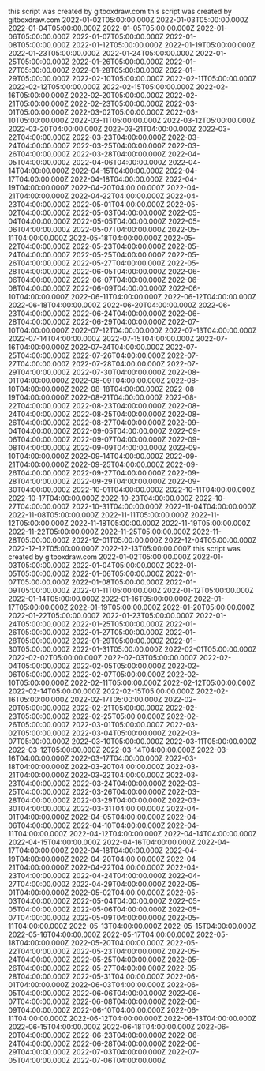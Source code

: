 this script was created by gitboxdraw.com
this script was created by gitboxdraw.com
2022-01-02T05:00:00.000Z
2022-01-03T05:00:00.000Z
2022-01-04T05:00:00.000Z
2022-01-05T05:00:00.000Z
2022-01-06T05:00:00.000Z
2022-01-07T05:00:00.000Z
2022-01-08T05:00:00.000Z
2022-01-12T05:00:00.000Z
2022-01-19T05:00:00.000Z
2022-01-23T05:00:00.000Z
2022-01-24T05:00:00.000Z
2022-01-25T05:00:00.000Z
2022-01-26T05:00:00.000Z
2022-01-27T05:00:00.000Z
2022-01-28T05:00:00.000Z
2022-01-29T05:00:00.000Z
2022-02-10T05:00:00.000Z
2022-02-11T05:00:00.000Z
2022-02-12T05:00:00.000Z
2022-02-15T05:00:00.000Z
2022-02-16T05:00:00.000Z
2022-02-20T05:00:00.000Z
2022-02-21T05:00:00.000Z
2022-02-23T05:00:00.000Z
2022-03-01T05:00:00.000Z
2022-03-02T05:00:00.000Z
2022-03-10T05:00:00.000Z
2022-03-11T05:00:00.000Z
2022-03-12T05:00:00.000Z
2022-03-20T04:00:00.000Z
2022-03-21T04:00:00.000Z
2022-03-22T04:00:00.000Z
2022-03-23T04:00:00.000Z
2022-03-24T04:00:00.000Z
2022-03-25T04:00:00.000Z
2022-03-26T04:00:00.000Z
2022-03-28T04:00:00.000Z
2022-04-05T04:00:00.000Z
2022-04-06T04:00:00.000Z
2022-04-14T04:00:00.000Z
2022-04-15T04:00:00.000Z
2022-04-17T04:00:00.000Z
2022-04-18T04:00:00.000Z
2022-04-19T04:00:00.000Z
2022-04-20T04:00:00.000Z
2022-04-21T04:00:00.000Z
2022-04-22T04:00:00.000Z
2022-04-23T04:00:00.000Z
2022-05-01T04:00:00.000Z
2022-05-02T04:00:00.000Z
2022-05-03T04:00:00.000Z
2022-05-04T04:00:00.000Z
2022-05-05T04:00:00.000Z
2022-05-06T04:00:00.000Z
2022-05-07T04:00:00.000Z
2022-05-11T04:00:00.000Z
2022-05-18T04:00:00.000Z
2022-05-22T04:00:00.000Z
2022-05-23T04:00:00.000Z
2022-05-24T04:00:00.000Z
2022-05-25T04:00:00.000Z
2022-05-26T04:00:00.000Z
2022-05-27T04:00:00.000Z
2022-05-28T04:00:00.000Z
2022-06-05T04:00:00.000Z
2022-06-06T04:00:00.000Z
2022-06-07T04:00:00.000Z
2022-06-08T04:00:00.000Z
2022-06-09T04:00:00.000Z
2022-06-10T04:00:00.000Z
2022-06-11T04:00:00.000Z
2022-06-12T04:00:00.000Z
2022-06-18T04:00:00.000Z
2022-06-20T04:00:00.000Z
2022-06-23T04:00:00.000Z
2022-06-24T04:00:00.000Z
2022-06-28T04:00:00.000Z
2022-06-29T04:00:00.000Z
2022-07-10T04:00:00.000Z
2022-07-12T04:00:00.000Z
2022-07-13T04:00:00.000Z
2022-07-14T04:00:00.000Z
2022-07-15T04:00:00.000Z
2022-07-16T04:00:00.000Z
2022-07-24T04:00:00.000Z
2022-07-25T04:00:00.000Z
2022-07-26T04:00:00.000Z
2022-07-27T04:00:00.000Z
2022-07-28T04:00:00.000Z
2022-07-29T04:00:00.000Z
2022-07-30T04:00:00.000Z
2022-08-01T04:00:00.000Z
2022-08-09T04:00:00.000Z
2022-08-10T04:00:00.000Z
2022-08-18T04:00:00.000Z
2022-08-19T04:00:00.000Z
2022-08-21T04:00:00.000Z
2022-08-22T04:00:00.000Z
2022-08-23T04:00:00.000Z
2022-08-24T04:00:00.000Z
2022-08-25T04:00:00.000Z
2022-08-26T04:00:00.000Z
2022-08-27T04:00:00.000Z
2022-09-04T04:00:00.000Z
2022-09-05T04:00:00.000Z
2022-09-06T04:00:00.000Z
2022-09-07T04:00:00.000Z
2022-09-08T04:00:00.000Z
2022-09-09T04:00:00.000Z
2022-09-10T04:00:00.000Z
2022-09-14T04:00:00.000Z
2022-09-21T04:00:00.000Z
2022-09-25T04:00:00.000Z
2022-09-26T04:00:00.000Z
2022-09-27T04:00:00.000Z
2022-09-28T04:00:00.000Z
2022-09-29T04:00:00.000Z
2022-09-30T04:00:00.000Z
2022-10-01T04:00:00.000Z
2022-10-11T04:00:00.000Z
2022-10-17T04:00:00.000Z
2022-10-23T04:00:00.000Z
2022-10-27T04:00:00.000Z
2022-10-31T04:00:00.000Z
2022-11-04T04:00:00.000Z
2022-11-08T05:00:00.000Z
2022-11-11T05:00:00.000Z
2022-11-12T05:00:00.000Z
2022-11-18T05:00:00.000Z
2022-11-19T05:00:00.000Z
2022-11-22T05:00:00.000Z
2022-11-25T05:00:00.000Z
2022-11-28T05:00:00.000Z
2022-12-01T05:00:00.000Z
2022-12-04T05:00:00.000Z
2022-12-12T05:00:00.000Z
2022-12-13T05:00:00.000Z
this script was created by gitboxdraw.com
2022-01-02T05:00:00.000Z
2022-01-03T05:00:00.000Z
2022-01-04T05:00:00.000Z
2022-01-05T05:00:00.000Z
2022-01-06T05:00:00.000Z
2022-01-07T05:00:00.000Z
2022-01-08T05:00:00.000Z
2022-01-09T05:00:00.000Z
2022-01-11T05:00:00.000Z
2022-01-12T05:00:00.000Z
2022-01-14T05:00:00.000Z
2022-01-16T05:00:00.000Z
2022-01-17T05:00:00.000Z
2022-01-19T05:00:00.000Z
2022-01-20T05:00:00.000Z
2022-01-22T05:00:00.000Z
2022-01-23T05:00:00.000Z
2022-01-24T05:00:00.000Z
2022-01-25T05:00:00.000Z
2022-01-26T05:00:00.000Z
2022-01-27T05:00:00.000Z
2022-01-28T05:00:00.000Z
2022-01-29T05:00:00.000Z
2022-01-30T05:00:00.000Z
2022-01-31T05:00:00.000Z
2022-02-01T05:00:00.000Z
2022-02-02T05:00:00.000Z
2022-02-03T05:00:00.000Z
2022-02-04T05:00:00.000Z
2022-02-05T05:00:00.000Z
2022-02-06T05:00:00.000Z
2022-02-07T05:00:00.000Z
2022-02-10T05:00:00.000Z
2022-02-11T05:00:00.000Z
2022-02-12T05:00:00.000Z
2022-02-14T05:00:00.000Z
2022-02-15T05:00:00.000Z
2022-02-16T05:00:00.000Z
2022-02-17T05:00:00.000Z
2022-02-20T05:00:00.000Z
2022-02-21T05:00:00.000Z
2022-02-23T05:00:00.000Z
2022-02-25T05:00:00.000Z
2022-02-26T05:00:00.000Z
2022-03-01T05:00:00.000Z
2022-03-02T05:00:00.000Z
2022-03-04T05:00:00.000Z
2022-03-07T05:00:00.000Z
2022-03-10T05:00:00.000Z
2022-03-11T05:00:00.000Z
2022-03-12T05:00:00.000Z
2022-03-14T04:00:00.000Z
2022-03-16T04:00:00.000Z
2022-03-17T04:00:00.000Z
2022-03-18T04:00:00.000Z
2022-03-20T04:00:00.000Z
2022-03-21T04:00:00.000Z
2022-03-22T04:00:00.000Z
2022-03-23T04:00:00.000Z
2022-03-24T04:00:00.000Z
2022-03-25T04:00:00.000Z
2022-03-26T04:00:00.000Z
2022-03-28T04:00:00.000Z
2022-03-29T04:00:00.000Z
2022-03-30T04:00:00.000Z
2022-03-31T04:00:00.000Z
2022-04-01T04:00:00.000Z
2022-04-05T04:00:00.000Z
2022-04-06T04:00:00.000Z
2022-04-10T04:00:00.000Z
2022-04-11T04:00:00.000Z
2022-04-12T04:00:00.000Z
2022-04-14T04:00:00.000Z
2022-04-15T04:00:00.000Z
2022-04-16T04:00:00.000Z
2022-04-17T04:00:00.000Z
2022-04-18T04:00:00.000Z
2022-04-19T04:00:00.000Z
2022-04-20T04:00:00.000Z
2022-04-21T04:00:00.000Z
2022-04-22T04:00:00.000Z
2022-04-23T04:00:00.000Z
2022-04-24T04:00:00.000Z
2022-04-27T04:00:00.000Z
2022-04-29T04:00:00.000Z
2022-05-01T04:00:00.000Z
2022-05-02T04:00:00.000Z
2022-05-03T04:00:00.000Z
2022-05-04T04:00:00.000Z
2022-05-05T04:00:00.000Z
2022-05-06T04:00:00.000Z
2022-05-07T04:00:00.000Z
2022-05-09T04:00:00.000Z
2022-05-11T04:00:00.000Z
2022-05-13T04:00:00.000Z
2022-05-15T04:00:00.000Z
2022-05-16T04:00:00.000Z
2022-05-17T04:00:00.000Z
2022-05-18T04:00:00.000Z
2022-05-20T04:00:00.000Z
2022-05-22T04:00:00.000Z
2022-05-23T04:00:00.000Z
2022-05-24T04:00:00.000Z
2022-05-25T04:00:00.000Z
2022-05-26T04:00:00.000Z
2022-05-27T04:00:00.000Z
2022-05-28T04:00:00.000Z
2022-05-31T04:00:00.000Z
2022-06-01T04:00:00.000Z
2022-06-03T04:00:00.000Z
2022-06-05T04:00:00.000Z
2022-06-06T04:00:00.000Z
2022-06-07T04:00:00.000Z
2022-06-08T04:00:00.000Z
2022-06-09T04:00:00.000Z
2022-06-10T04:00:00.000Z
2022-06-11T04:00:00.000Z
2022-06-12T04:00:00.000Z
2022-06-13T04:00:00.000Z
2022-06-15T04:00:00.000Z
2022-06-18T04:00:00.000Z
2022-06-20T04:00:00.000Z
2022-06-23T04:00:00.000Z
2022-06-24T04:00:00.000Z
2022-06-28T04:00:00.000Z
2022-06-29T04:00:00.000Z
2022-07-03T04:00:00.000Z
2022-07-05T04:00:00.000Z
2022-07-06T04:00:00.000Z
